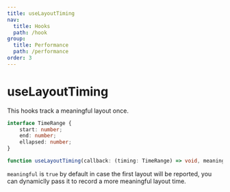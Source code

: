 ```yaml
---
title: useLayoutTiming
nav:
  title: Hooks
  path: /hook
group:
  title: Performance
  path: /performance
order: 3
---
```


# useLayoutTiming

This hooks track a meaningful layout once.

```typescript
interface TimeRange {
    start: number;
    end: number;
    ellapsed: number;
}

function useLayoutTiming(callback: (timing: TimeRange) => void, meaningful?: boolean): void
```

`meaningful` is `true` by default in case the first layout will be reported,
you can dynamiclly pass it to record a more meaningful layout time.

<code src="./demo/useLayoutTiming.tsx">